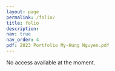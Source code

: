 ```yaml
---
layout: page
permalink: /folio/
title: folio
description: 
nav: true
nav_order: 4
pdf: 2023 Portfolio My-Hung Nguyen.pdf
---
```


No access available at the moment.